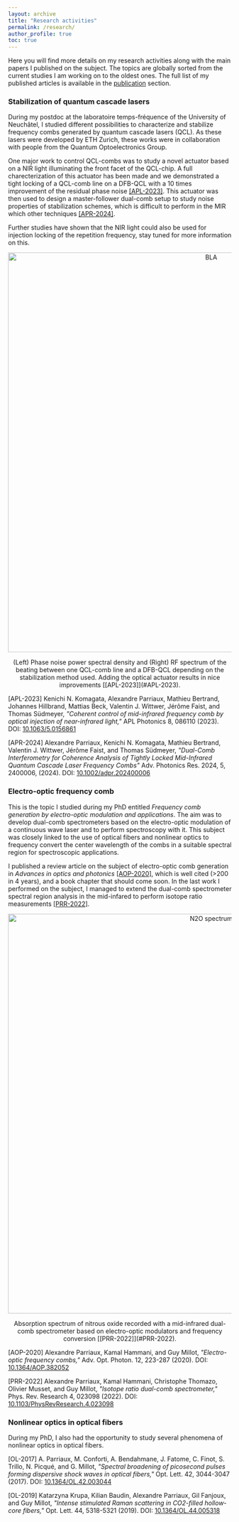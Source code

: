 ```yaml
---
layout: archive
title: "Research activities"
permalink: /research/
author_profile: true
toc: true
---
```


Here you will find more details on my research activities along with the main papers I published on the subject. The topics are globally sorted from the current studies I am working on to the oldest ones. The full list of my published articles is available in the [publication](../publications) section.

### Stabilization of quantum cascade lasers

During my postdoc at the laboratoire temps-fréquence of the University of Neuchâtel, I studied different possibilities to characterize and stabilize frequency combs generated by quantum cascade lasers (QCL). As these lasers were developed by ETH Zurich, these works were in collaboration with people from the Quantum Optoelectronics Group.

One major work to control QCL-combs was to study a novel actuator based on a NIR light illuminating the front facet of the QCL-chip. A full charecterization of this actuator has been made and we demonstrated a tight locking of a QCL-comb line on a DFB-QCL with a 10 times improvement of the residual phase noise [[APL-2023]](#APL-2023). This actuator was then used to design a master-follower dual-comb setup to study noise properties of stabilization schemes, which is difficult to perform in the MIR which other techniques [[APR-2024]](#APR-2024).

Further studies have shown that the NIR light could also be used for injection locking of the repetition frequency, stay tuned for more information on this.


<p style="text-align: center;">
<img src="lock_fnQCL_DFB.png" alt="BLA" width="900"/>
</p>
<p style="text-align: center;" markdown="1">
(Left) Phase noise power spectral density and (Right) RF spectrum of the beating between one QCL-comb line and a DFB-QCL depending on the stabilization method used. Adding the optical actuator results in nice improvements [[APL-2023]](#APL-2023).
</p>



<a id="APL-2023">[APL-2023]</a> 
Kenichi N. Komagata, Alexandre Parriaux, Mathieu Bertrand, Johannes Hillbrand, Mattias Beck, Valentin J. Wittwer, Jérôme Faist, and Thomas Südmeyer, <i>"Coherent control of mid-infrared frequency comb by optical injection of near-infrared light,"</i> APL Photonics 8, 086110 (2023). DOI: [10.1063/5.0156861](https://doi.org/10.1063/5.0156861)

<a id="APR-2024">[APR-2024]</a> 
Alexandre Parriaux, Kenichi N. Komagata, Mathieu Bertrand, Valentin J. Wittwer, Jérôme Faist, and Thomas Südmeyer, <i>"Dual-Comb Interferometry for Coherence Analysis of Tightly Locked Mid-Infrared Quantum Cascade Laser Frequency Combs"</i> Adv. Photonics Res. 2024, 5, 2400006, (2024). DOI: [10.1002/adpr.202400006](https://doi.org/10.1002/adpr.202400006)




### Electro-optic frequency comb

This is the topic I studied during my PhD entitled *Frequency comb generation by electro-optic modulation and applications*. The aim was to develop dual-comb spectrometers based on the electro-optic modulation of a continuous wave laser and to perform spectroscopy with it. This subject was closely linked to the use of optical fibers and nonlinear optics to frequency convert the center wavelength of the combs in a suitable spectral region for spectroscopic applications.

I published a review article on the subject of electro-optic comb generation in *Advances in optics and photonics* [[AOP-2020]](#AOP-2020), which is well cited (>200 in 4 years), and a book chapter that should come soon. In the last work I performed on the subject, I managed to extend the dual-comb spectrometer spectral region analysis in the mid-infared to perform isotope ratio measurements [[PRR-2022]](#PRR-2022).

<p style="text-align: center;">
<img src="N2O.png" alt="N2O spectrum" width="900"/>
</p>
<p style="text-align: center;" markdown="1">
Absorption spectrum of nitrous oxide recorded with a mid-infrared dual-comb spectrometer based on electro-optic modulators and frequency conversion [[PRR-2022]](#PRR-2022).
</p>

<a id="AOP-2020">[AOP-2020]</a> 
Alexandre Parriaux, Kamal Hammani, and Guy Millot, <i>"Electro-optic frequency combs,"</i> Adv. Opt. Photon. 12, 223-287 (2020). DOI: [10.1364/AOP.382052](https://doi.org/10.1364/AOP.382052)
 
<a id="PRR-2022">[PRR-2022]</a> 
Alexandre Parriaux, Kamal Hammani, Christophe Thomazo, Olivier Musset, and Guy Millot, <i>"Isotope ratio dual-comb spectrometer,"</i> Phys. Rev. Research 4, 023098 (2022). DOI: [10.1103/PhysRevResearch.4.023098](https://doi.org/10.1103/PhysRevResearch.4.023098)




### Nonlinear optics in optical fibers

During my PhD, I also had the opportunity to study several phenomena of nonlinear optics in optical fibers.

<a id="OL-2017">[OL-2017]</a> 
A. Parriaux, M. Conforti, A. Bendahmane, J. Fatome, C. Finot, S. Trillo, N. Picqué, and G. Millot, <i>"Spectral broadening of picosecond pulses forming dispersive shock waves in optical fibers,"</i> Opt. Lett. 42, 3044-3047 (2017). DOI: [10.1364/OL.42.003044](https://doi.org/10.1364/OL.42.003044)
 
<a id="OL-2019">[OL-2019]</a> 
Katarzyna Krupa, Kilian Baudin, Alexandre Parriaux, Gil Fanjoux, and Guy Millot, <i>"Intense stimulated Raman scattering in CO2-filled hollow-core fibers,"</i> Opt. Lett. 44, 5318-5321 (2019). DOI: [10.1364/OL.44.005318](https://doi.org/10.1364/OL.44.005318)












